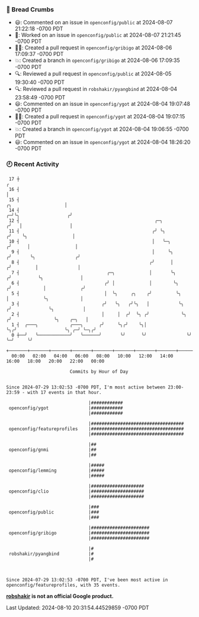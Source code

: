 ### 🍞 Bread Crumbs

 * 😃: Commented on an issue in `openconfig/public` at 2024-08-07 21:22:18 -0700 PDT
 * 👀: Worked on an issue in `openconfig/public` at 2024-08-07 21:21:45 -0700 PDT
 * ✍🏼: Created a pull request in `openconfig/gribigo` at 2024-08-06 17:09:37 -0700 PDT
 * 💥: Created a branch in `openconfig/gribigo` at 2024-08-06 17:09:35 -0700 PDT
 * 🔍: Reviewed a pull request in  `openconfig/public` at 2024-08-05 19:30:40 -0700 PDT
 * 🔍: Reviewed a pull request in  `robshakir/pyangbind` at 2024-08-04 23:58:49 -0700 PDT
 * 😃: Commented on an issue in `openconfig/ygot` at 2024-08-04 19:07:48 -0700 PDT
 * ✍🏼: Created a pull request in `openconfig/ygot` at 2024-08-04 19:07:15 -0700 PDT
 * 💥: Created a branch in `openconfig/ygot` at 2024-08-04 19:06:55 -0700 PDT
 * 😃: Commented on an issue in `openconfig/ygot` at 2024-08-04 18:26:20 -0700 PDT

### 🕘 Recent Activity
```
 17 ┼                                                                                                  ╭
 16 ┤                                                                                                  │
 15 ┤                                                                            ╭╮                    │
 14 ┤                                                                          ╭─╯╰╮                  ╭╯
 12 ┤                                                   ╭─╮                   ╭╯   │                  │
 11 ┤                                                  ╭╯ ╰╮                 ╭╯    ╰╮                 │
 10 ┤                                                  │   ╰─╮              ╭╯      │                 │
  9 ┤                                                  │     ╰╮            ╭╯       ╰╮               ╭╯
  8 ┤                                                 ╭╯      │           ╭╯         │               │
  7 ┤                                 ╭─╮             │       ╰╮         ╭╯          ╰╮              │
  6 ┤                                ╭╯ │             │        ╰╮       ╭╯            │             ╭╯
  5 ┤                                │  ╰╮     ╭╮    ╭╯         ╰╮      │             ╰╮            │
  3 ┤                               ╭╯   ╰╮   ╭╯╰╮   │           ╰╮    ╭╯              ╰╮           │
  2 ┤                               │     │  ╭╯  ╰╮ ╭╯            ╰╮  ╭╯                ╰╮    ╭─╮   │
  1 ┤  ╭───╮            ╭───╮      ╭╯     ╰╮╭╯    ╰╮│              ╰╮╭╯                  ╰╮ ╭─╯ ╰─╮╭╯
  0 ┼──╯   ╰────────────╯   ╰──────╯       ╰╯      ╰╯               ╰╯                    ╰─╯     ╰╯
    +───────+───────+───────+───────+───────+───────+───────+───────+───────+───────+───────+───────+────
  00:00   02:00   04:00   06:00   08:00   10:00   12:00   14:00   16:00   18:00   20:00   22:00   00:00   

						Commits by Hour of Day


Since 2024-07-29 13:02:53 -0700 PDT, I'm most active between 23:00-23:59 - with 17 events in that hour.

```



```
                               |############
 openconfig/ygot               |############
                               |############

                               |###################################
 openconfig/featureprofiles    |###################################
                               |###################################

                               |##
 openconfig/gnmi               |##
                               |##

                               |#####
 openconfig/lemming            |#####
                               |#####

                               |####################
 openconfig/clio               |####################
                               |####################

                               |###
 openconfig/public             |###
                               |###

                               |######################
 openconfig/gribigo            |######################
                               |######################

                               |#
 robshakir/pyangbind           |#
                               |#



Since 2024-07-29 13:02:53 -0700 PDT, I've been most active in openconfig/featureprofiles, with 35 events.

```
**[robshakir](mailto:robjs@google.com) is not an official Google product.**  


Last Updated: 2024-08-10 20:31:54.44529859 -0700 PDT
